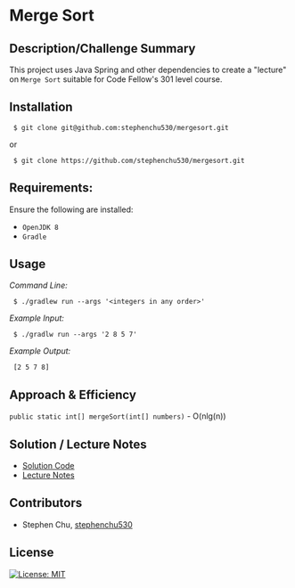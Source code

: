 # Merge Sort

## Description/Challenge Summary
This project uses Java Spring and other dependencies to create a "lecture" on `Merge Sort` suitable for Code Fellow's 301 level course.

## Installation

```
 $ git clone git@github.com:stephenchu530/mergesort.git
```
or
```
 $ git clone https://github.com/stephenchu530/mergesort.git
```

## Requirements:

Ensure the following are installed:
* `OpenJDK 8`
* `Gradle`

## Usage

*Command Line:*
```
 $ ./gradlew run --args '<integers in any order>'
```

*Example Input:*
```
 $ ./gradlw run --args '2 8 5 7'
```

*Example Output:*
```
 [2 5 7 8]
```

## Approach & Efficiency
`public static int[] mergeSort(int[] numbers)` - O(nlg(n))

## Solution / Lecture Notes
* [Solution Code](src/main/java/mergesort/App.java)
* [Lecture Notes](LECTURE-NOTES.md)

## Contributors
* Stephen Chu, [stephenchu530](https://github.com/stephenchu530)

## License
[![License: MIT](https://img.shields.io/badge/License-MIT-yellow.svg)](https://github.com/stephenchu530/mergesort/blob/master/LICENSE)

